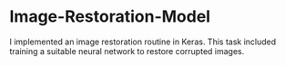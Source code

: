 # Image-Restoration-Model
I implemented an image restoration routine in Keras. This task included training a suitable neural network to restore corrupted images.
